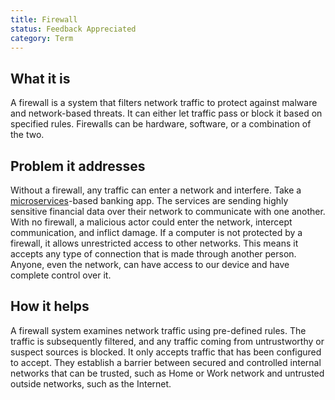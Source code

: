 ```yaml
---
title: Firewall
status: Feedback Appreciated
category: Term
---
```


## What it is
A firewall is a system that filters network traffic to protect against malware and network-based threats. It can either let traffic pass or block it based on specified rules. Firewalls can be hardware, software, or a combination of the two.

## Problem it addresses
Without a firewall, any traffic can enter a network and interfere. Take a [microservices](/microservices/)-based banking app. The services are sending highly sensitive financial data over their network to communicate with one another. With no firewall, a malicious actor could enter the network, intercept communication, and inflict damage.
If a computer is not protected by a firewall, it allows unrestricted access to other networks.
This means it accepts any type of connection that is made through another person.
Anyone, even the network, can have access to our device and have complete control over it. 

## How it helps
A firewall system examines network traffic using pre-defined rules.
The traffic is subsequently filtered, and any traffic coming from untrustworthy or suspect sources is blocked.
It only accepts traffic that has been configured to accept. 
They establish a barrier between secured and controlled internal networks that can be trusted, such as Home or Work network and untrusted outside networks, such as the Internet.
